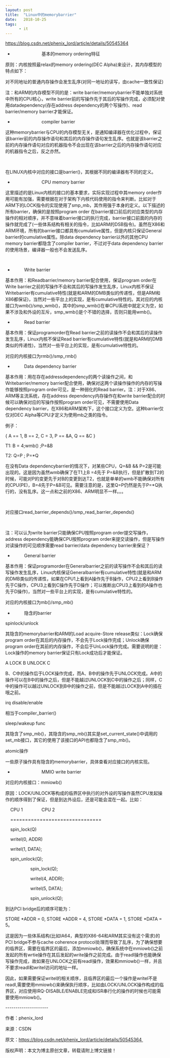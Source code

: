 ```yaml
---
layout: post
title:  "Linux中的memorybarrier"
date:   2018-10-25
tags:
      - it
---
```



https://blog.csdn.net/phenix_lord/article/details/50545364

-                          基本的memory ordering特征

原则：内核按照最relax的memory ordering(DEC
Alpha)来设计，其内存模型的特点如下：



对不同地址的普通内存操作会发生乱序(对同一地址的读写，由cache一致性保证)



注：和ARM的内存模型不同的是：write
barrier/memorybarrier不能单独对系统中所有的CPU核心，write
barrier前的写操作先于其后的写操作完成，必须配对使用datadependency(存在address
dependency的两个写操作)、read barrier/memory barrier才能保证。



-                          compiler barrier

这种memorybarrier与CPU的内存模型无关，是通知编译器在优化过程中，保证该barrier前的内存操作语句和其后的内存操作语句发生乱序。也就是该barrier之前的内存操作语句对应的机器指令不会出现在该barrier之后的内存操作语句对应的机器指令之后，反之亦然。



 



在LINUX内核中对应的接口是barrier()，其根据不同的编译器有不同的定义。



-                          CPU memory barrier

这里描述的是Linux内核的接口的基本要求，实际实现过程中其memory
order作用可能有加强，需要根据在对于架构下内核代码使用的指令来判断。比如对于ARM下的LOCK指令的实现使用了smp_mb，其作用强于本身的定义。以下描述的所有barrier，确保的是按照program
order
在barrier接口前后的对应类型的内存操作的相对顺序，并不意味着barrier接口的执行完成，barrier接口前面的内存的操作就完成了(一些体系结构有相关的指令，比如ARM的DSB指令)。虽然在X86和ARM环境，所有的barrier接口都具有cumulative属性，但是内核只保证General
barrier的cumulative属性。除data dependency barrier以外的其他CPU memory
barrier都隐含了compiler barrier，不过对于data dependency
barrier的使用场景，编译器一般也不会发送乱序。



 



-            Write barrier

基本作用：和Readbarrier/memory barrier配合使用，保证program order在Write
barrier之前的写操作不会和其后的写操作发生乱序，Linux内核不保证Writebarrier有cumulative特性(就是和ARM的DMB类似的传递性，但是ARM和X86都保证)，当然对一些平台上的实现，是有cumulative特性的。其对应的内核接口为wmb()/smp_wmb()，其中的smp_wmb()在单CPU系统中就定义为空，如果不涉及和外设的互斥，smp_wmb()是个不错的选择，否则只能用wmb()。



-            Read barrier

基本作用：保证programorder在Read
barrier之前的读操作不会和其后的读操作发生乱序，Linux内核不保证Read
barrier有cumulative特性(就是和ARM的DMB类似的传递性)，当然对一些平台上的实现，是有cumulative特性的。



对应的内核接口为rmb()/smp_rmb()



-            Data dependency barrier

基本作用：用在存在addressdependency的两个读操作之间，和Writebarrier/memory
barrier配合使用，确保对这两个读操作操作的内存的写操作能够按照program
order可见，是一种弱化的Read
barrier。注：对于X86、ARM等主流系统，存在address
dependency内存操作在和write
barrier配合的时候可以确保对应的写操作按照program
order可见，不需要使用Data dependency
barrier，在X86和ARM架构下，这个接口定义为空。这种barrier仅仅对DEC
Alpha等CPU才定义为使用mb之类的指令。



例子：



{ A == 1, B == 2, C = 3, P == &A, Q == &C }



T1: B = 4;wmb() ;P=&B



T2: Q=P ; P=\*Q



在没有Data dependencybarrier的情况下，对某些CPU，Q=&B &&
P=2是可能出现的。这是因为虽然wmb确保了在T1上B =4先于
P=&B执行，但是扩散到T2的时候，可能对P的变更先于对B的变更到达T2，也就是单单的wmb不能确保对所有的CPU(PE)，B=4先于P=&B可见。需要注意的是，这里Q=P仍然是先于P=\*Q执行的，没有乱序。这一点和之前的X86、ARM明显不一样。。。



 



对应接口read_barrier_depends()/smp_read_barrier_depends()



 



注：可以认为write barrier只能确保CPU按照program order提交写操作，address
dependency能确保CPU按照program
order来提交读操作，但是写操作对读操作的可见顺序需要read barrier/data
dependency barrier来保证？



-            General barrier

基本作用：保证programorder在Generalbarrier之前的读写操作不会和其后的读写操作发生乱序，Linux内核保证Generalbarrier有cumulative特性(就是和ARM的DMB类似的传递性，如果在CPU1上看到A操作先于B操作，CPU2上看到B操作先于C操作，CPU3上看到C操作先于D操作；可以推断出CPU3上看到的A操作也先于D操作)，当然对一些平台上的实现，是有cumulative特性的。



对应的内核接口为mb()/smp_mb()



-            隐含的barrier

spinlock/unlock

其隐含的memorybarrier和ARM的Load acquire-Store
release类似：Lock确保program
order在其后的内存操作，不会先于Lock操作完成；Unlock确保program
order在其前的内存操作，不会后于UnLock操作完成。需要说明的是：Lock操作的memory
barrier保证只有Lock成功后才能保证。



A LOCK B UNLOCK C



B、C中的操作后于LOCK操作完成，而A、B中的操作先于UNLOCK完成。A中的操作可以在B中的操作之后，但是不能越过UNLOCK到C中的操作之后；同样，C中的操作可以越过UNLOCK到B中的操作之前，但是不能越过LOCK到A中的插在哦之前。



irq disable/enable

相当于compiler_barrier()



sleep/wakeup func

其隐含了smp_mb()，其隐含的smp_mb()其实是set_current_state()中调用的set_mb接口，其它的使用了该接口的API也都隐含了smp_mb()。



atomic操作

一些原子操作具有隐含的memorybarrier，具体查看对应接口的内核实现。



-                          MMIO write barrier

对应的内核接口：mmiowb()



原因：LOCK/UNLOCK等构成的临界区中执行的对外设的写操作虽然CPU发起操作的顺序得到了保证，但是到达外设后，还是可能会混在一起。比如：



    CPU 1               CPU 2



    ===============================



    spin_lock(Q)



    writel(0, ADDR)



    writel(1, DATA);



    spin_unlock(Q);



                    spin_lock(Q);



                    writel(4, ADDR);



                    writel(5, DATA);



                    spin_unlock(Q);



到达PCI bridge后的顺序可能为：



STORE \*ADDR = 0, STORE \*ADDR = 4, STORE \*DATA = 1, STORE \*DATA = 5。



这是因为一些体系结构(比如IA64，典型的X86-64和ARM其实没有这个需求)的PCI
bridge不参与cache coherence
protocol处理而导致了乱序，为了确保想要的临界区，需要在临界区的最后，添加mmiowb()，确保系统中在mmiowb()之前发起的所有wrtie操作在其后发起的write操作之前完成。由于readl操作也能确保写操作完成，故如果在UNLOCK之前有readl操作，效果和mmiowb()一样，并且不要求readl和writel访问的地址一样。



因此，如果需要保证writel的相关顺序，且临界区的最后一个操作是writel不是readl,需要使用mmiowb()来确保执行顺序，比如由LOCK/UNLOCK操作构成的临界区，对应使用IRQ-DISABLE/ENABLE完成和ISR串行化的操作的时候也可能需要使用mmiowb()。

\-\-\-\-\-\-\-\-\-\-\-\-\-\-\-\-\-\-\-\-- 

作者：phenix_lord

来源：CSDN 

原文：https://blog.csdn.net/phenix_lord/article/details/50545364 

版权声明：本文为博主原创文章，转载请附上博文链接！



